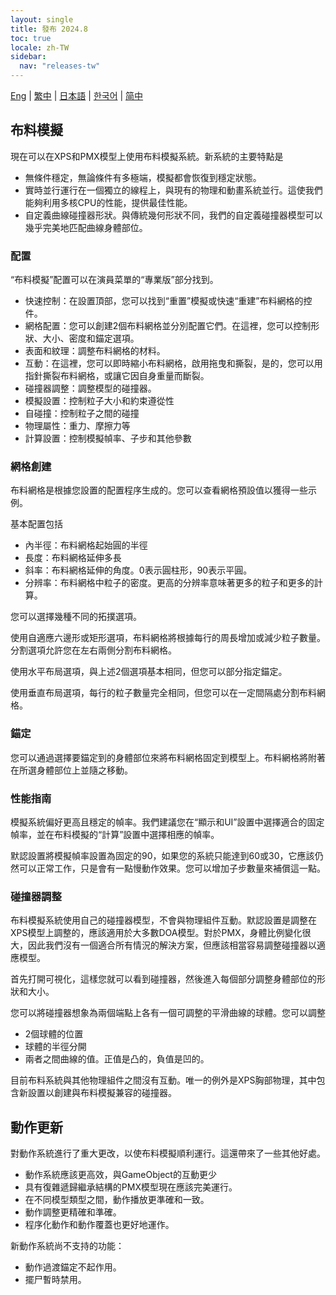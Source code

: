 ```yaml
---
layout: single
title: 發布 2024.8
toc: true
locale: zh-TW
sidebar:
  nav: "releases-tw"
---
```

[Eng](/dancexr/releases/2024.8) | [繁中](/tw/dancexr/releases/2024.8) | [日本語](/jp/dancexr/releases/2024.8) | [한국어](/kr/dancexr/releases/2024.8) | [简中](/zh/dancexr/releases/2024.8)

## 布料模擬
現在可以在XPS和PMX模型上使用布料模擬系統。新系統的主要特點是

* 無條件穩定，無論條件有多極端，模擬都會恢復到穩定狀態。
* 實時並行運行在一個獨立的線程上，與現有的物理和動畫系統並行。這使我們能夠利用多核CPU的性能，提供最佳性能。
* 自定義曲線碰撞器形狀。與傳統幾何形狀不同，我們的自定義碰撞器模型可以幾乎完美地匹配曲線身體部位。

### 配置
“布料模擬”配置可以在演員菜單的“專業版”部分找到。

* 快速控制：在設置頂部，您可以找到“重置”模擬或快速“重建”布料網格的控件。
* 網格配置：您可以創建2個布料網格並分別配置它們。在這裡，您可以控制形狀、大小、密度和錨定選項。
* 表面和紋理：調整布料網格的材料。
* 互動：在這裡，您可以即時縮小布料網格，啟用拖曳和撕裂，是的，您可以用指針撕裂布料網格，或讓它因自身重量而斷裂。
* 碰撞器調整：調整模型的碰撞器。
* 模擬設置：控制粒子大小和約束遵從性
* 自碰撞：控制粒子之間的碰撞
* 物理屬性：重力、摩擦力等
* 計算設置：控制模擬幀率、子步和其他參數

### 網格創建
布料網格是根據您設置的配置程序生成的。您可以查看網格預設值以獲得一些示例。

基本配置包括
* 內半徑：布料網格起始圓的半徑
* 長度：布料網格延伸多長
* 斜率：布料網格延伸的角度。0表示圓柱形，90表示平圓。
* 分辨率：布料網格中粒子的密度。更高的分辨率意味著更多的粒子和更多的計算。

您可以選擇幾種不同的拓撲選項。

使用自適應六邊形或矩形選項，布料網格將根據每行的周長增加或減少粒子數量。分割選項允許您在左右兩側分割布料網格。

使用水平布局選項，與上述2個選項基本相同，但您可以部分指定錨定。

使用垂直布局選項，每行的粒子數量完全相同，但您可以在一定間隔處分割布料網格。

### 錨定
您可以通過選擇要錨定到的身體部位來將布料網格固定到模型上。布料網格將附著在所選身體部位上並隨之移動。

### 性能指南
模擬系統偏好更高且穩定的幀率。我們建議您在“顯示和UI”設置中選擇適合的固定幀率，並在布料模擬的“計算”設置中選擇相應的幀率。

默認設置將模擬幀率設置為固定的90，如果您的系統只能達到60或30，它應該仍然可以正常工作，只是會有一點慢動作效果。您可以增加子步數量來補償這一點。

### 碰撞器調整
布料模擬系統使用自己的碰撞器模型，不會與物理組件互動。默認設置是調整在XPS模型上調整的，應該適用於大多數DOA模型。對於PMX，身體比例變化很大，因此我們沒有一個適合所有情況的解決方案，但應該相當容易調整碰撞器以適應模型。

首先打開可視化，這樣您就可以看到碰撞器，然後進入每個部分調整身體部位的形狀和大小。

您可以將碰撞器想象為兩個端點上各有一個可調整的平滑曲線的球體。您可以調整
* 2個球體的位置
* 球體的半徑分開
* 兩者之間曲線的值。正值是凸的，負值是凹的。

目前布料系統與其他物理組件之間沒有互動。唯一的例外是XPS胸部物理，其中包含新設置以創建與布料模擬兼容的碰撞器。

## 動作更新
對動作系統進行了重大更改，以使布料模擬順利運行。這還帶來了一些其他好處。
* 動作系統應該更高效，與GameObject的互動更少
* 具有復雜遞歸繼承結構的PMX模型現在應該完美運行。
* 在不同模型類型之間，動作播放更準確和一致。
* 動作調整更精確和準確。
* 程序化動作和動作覆蓋也更好地運作。

新動作系統尚不支持的功能：
* 動作過渡錨定不起作用。
* 擺尸暫時禁用。